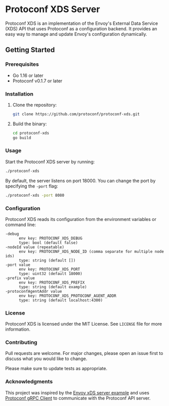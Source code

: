 # Protoconf XDS Server

Protoconf XDS is an implementation of the Envoy's External Data Service (XDS) API that uses Protoconf as a configuration backend. It provides an easy way to manage and update Envoy's configuration dynamically.

## Getting Started

### Prerequisites

- Go 1.16 or later
- Protoconf v0.1.7 or later

### Installation

1. Clone the repository:

   ```bash
   git clone https://github.com/protoconf/protoconf-xds.git
   ```

2. Build the binary:

   ```bash
   cd protoconf-xds
   go build
   ```

### Usage

Start the Protoconf XDS server by running:

```bash
./protoconf-xds
```

By default, the server listens on port 18000. You can change the port by specifying the `-port` flag:

```bash
./protoconf-xds -port 8080
```

### Configuration

Protoconf XDS reads its configuration from the environment variables or command line:

```
-debug
      env key: PROTOCONF_XDS_DEBUG
      type: bool (default false)
-nodeId value (repeatable)
      env key: PROTOCONF_XDS_NODE_ID (comma separate for multiple node ids)
      type: string (default [])
-port value
      env key: PROTOCONF_XDS_PORT
      type: uint32 (default 18000)
-prefix value
      env key: PROTOCONF_XDS_PREFIX
      type: string (default example)
-protoconfAgentAddr value
      env key: PROTOCONF_XDS_PROTOCONF_AGENT_ADDR
      type: string (default localhost:4300)
```

### License

Protoconf XDS is licensed under the MIT License. See `LICENSE` file for more information.

### Contributing

Pull requests are welcome. For major changes, please open an issue first to discuss what you would like to change.

Please make sure to update tests as appropriate.

### Acknowledgments

This project was inspired by the [Envoy xDS server example](https://github.com/envoyproxy/go-control-plane/tree/main/examples) and uses [Protoconf gRPC Client](https://pkg.go.dev/github.com/protoconf/protoconf@v0.1.6/agent/api/proto/v1) to communicate with the Protoconf API server.
